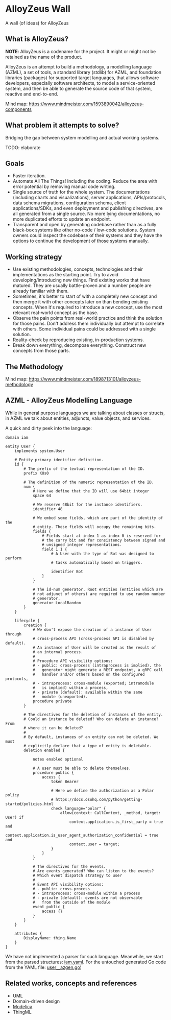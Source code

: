 # AlloyZeus Wall
A wall (of ideas) for AlloyZeus

## What is AlloyZeus?

**NOTE**: AlloyZeus is a codename for the project. It might or might not be
retained as the name of the product.

AlloyZeus is an attempt to build a methodology, a modelling language (AZML),
a set of tools, a standard library (stdlib) for AZML, and foundation
libraries (packages) for supported target languages, that allows software
developers, especially software architects, to model a service-oriented
system, and then be able to generate the source code of that system,
reactive and end-to-end.

Mind map: https://www.mindmeister.com/1593890042/alloyzeus-components

## What problem it attempts to solve?

Bridging the gap between system modelling and actual working systems.

TODO: elaborate

## Goals

- Faster iteration.
- Automate All The Things! Including the coding. Reduce the area with
  error potential by removing manual code writing.
- Single source of truth for the whole system. The documentations
  (including charts and visualizations), server applications,
  APIs/protocols, data schema migrations, configuration schema, client
  applications/SDKs, and even deployment and publishing directives, are
  all generated from a single source. No more lying documentations, no
  more duplicated efforts to update an endpoint.
- Transparent and open by generating codebase rather than as a fully
  black-box systems like other no-code / low-code solutions. System
  owners could inspect the codebase of their systems and they have the
  options to continue the development of those systems manually.

## Working strategy

- Use existing methodologies, concepts, technologies and their
  implementations as the starting point. Try to avoid
  developing/introducing new things. Find existing works that have matured.
  They are usually battle-proven and a number people are already
  familiar with them.
- Sometimes, it's better to start of with a completely new concept and
  then merge it with other concepts later on than bending existing
  concepts. When it's required to introduce a new concept, use the most
  relevant real-world concept as the base.
- Observe the pain points from real-world practice and think the solution
  for those pains. Don't address them individually but attempt to
  correlate with others. Some individual pains could be addressed with
  a single solution.
- Reality-check by reproducing existing, in-production systems.
- Break down everything, decompose everything. Construct new concepts
  from those parts.

## The Methodology

Mind map: https://www.mindmeister.com/1898713101/alloyzeus-methodology

## AZML - AlloyZeus Modelling Language

While in general purpose languages we are talking about classes or structs,
in AZML we talk about entities, adjuncts, value objects, and services.

A quick and dirty peek into the language:

```
domain iam

entity User {
    implements system.User

    # Entity primary identifier definition.
    id {
        # The prefix of the textual representation of the ID.
        prefix KUs0

        # The definition of the numeric representation of the ID.
        num {
            # Here we define that the ID will use 64bit integer
            space 64
            
            # We reserve 48bit for the instance identifiers.
            identifier 48
            
            # We embed some fields, which are part of the identity of the
            # entity. These fields will occupy the remaining bits.
            fields {
                # Fields start at index 1 as index 0 is reserved for
                # the carry bit and for consistency between signed and
                # unsigned integer representations.
                field 1 1 {
                    # A User with the type of Bot was designed to perform
                    # tasks automatically based on triggers.

                    identifier Bot
                }
            }

            # The id-num generator. Root entities (entities which are
            # not adjunct of others) are required to use random number
            # generator.
            generator LocalRandom
        }
    }

    lifecycle {
        creation {
            # We don't expose the creation of a instance of User through
            # cross-process API (cross-process API is disabled by default).
            # An instance of User will be created as the result of
            # an internal process.
            #
            # Procedure API visibility options:
            # - public: cross-process (intraprocess is implied). the
            #   generator might generate a REST endpoint, a gRPC call
            #   handler and/or others based on the configured protocols,
            # - intraprocess: cross-module (exported; intramodule
            #   is implied) within a process,
            # - private (default): available within the same
            #   module (unexported).
            procedure private
        }

        # The directives for the deletion of instances of the entity.
        # Could an instance be deleted? Who can delete an instance? From
        # where it can be deleted?
        #
        # By default, instances of an entity can not be deleted. We must
        # explicitly declare that a type of entity is deletable.
        deletion enabled {
        
            notes enabled optional

            # A user must be able to delete themselves.
            procedure public {
                access {
                    token Bearer
                    
                    # Here we define the authorization as a Polar policy
                    # https://docs.osohq.com/python/getting-started/policies.html
                    check language="polar" {
                        allow(context: CallContext, _method, target: User) if
                            context.application.is_first_party = true and
                            context.application.is_user_agent_authorization_confidential = true and
                            context.user = target;
                    }
                }
            }

            # The directives for the events.
            # Are events generated? Who can listen to the events?
            # Which event dispatch strategy to use?
            #
            # Event API visibility options:
            # - public: cross-process
            # - intraprocess: cross-module within a process
            # - private (default): events are not observable
            #   from the outside of the module
            event public {
                access {}
            }
        }
    }

    attributes {
        DisplayName: thing.Name
    }
}

```

We have not implemented a parser for such language. Meanwhile, we start
from the parsed structures:
[iam.yaml](https://github.com/alloyzeus/az-wall/blob/master/case-studies/iam.yaml).
For the untouched generated Go code from the YAML file:
[user__azgen.go](https://github.com/kadisoka/kadisoka-framework/blob/562fadec0bc1a7f694959fcfea82043427881796/iam/pkg/iam/user__azgen.go)) 

## Related works, concepts and references

- UML
- Domain-driven design
- [Modelica](https://modelica.org/documents/MLS.pdf)
- ThingML
